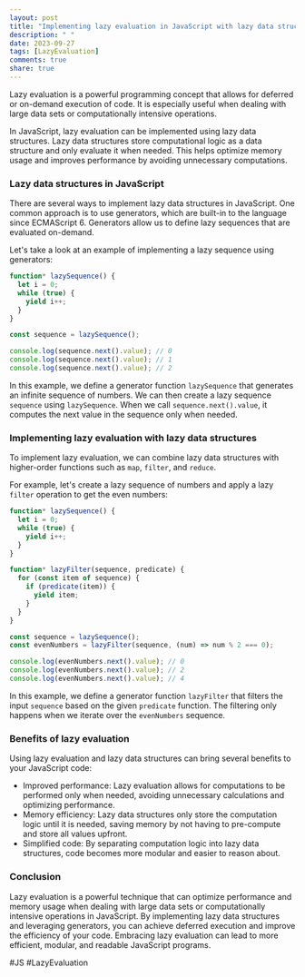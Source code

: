 ```yaml
---
layout: post
title: "Implementing lazy evaluation in JavaScript with lazy data structures"
description: " "
date: 2023-09-27
tags: [LazyEvaluation]
comments: true
share: true
---
```


Lazy evaluation is a powerful programming concept that allows for deferred or on-demand execution of code. It is especially useful when dealing with large data sets or computationally intensive operations.

In JavaScript, lazy evaluation can be implemented using lazy data structures. Lazy data structures store computational logic as a data structure and only evaluate it when needed. This helps optimize memory usage and improves performance by avoiding unnecessary computations.

### Lazy data structures in JavaScript

There are several ways to implement lazy data structures in JavaScript. One common approach is to use generators, which are built-in to the language since ECMAScript 6. Generators allow us to define lazy sequences that are evaluated on-demand.

Let's take a look at an example of implementing a lazy sequence using generators:

```javascript
function* lazySequence() {
  let i = 0;
  while (true) {
    yield i++;
  }
}

const sequence = lazySequence();

console.log(sequence.next().value); // 0
console.log(sequence.next().value); // 1
console.log(sequence.next().value); // 2
```

In this example, we define a generator function `lazySequence` that generates an infinite sequence of numbers. We can then create a lazy sequence `sequence` using `lazySequence`. When we call `sequence.next().value`, it computes the next value in the sequence only when needed.

### Implementing lazy evaluation with lazy data structures

To implement lazy evaluation, we can combine lazy data structures with higher-order functions such as `map`, `filter`, and `reduce`.

For example, let's create a lazy sequence of numbers and apply a lazy `filter` operation to get the even numbers:

```javascript
function* lazySequence() {
  let i = 0;
  while (true) {
    yield i++;
  }
}

function* lazyFilter(sequence, predicate) {
  for (const item of sequence) {
    if (predicate(item)) {
      yield item;
    }
  }
}

const sequence = lazySequence();
const evenNumbers = lazyFilter(sequence, (num) => num % 2 === 0);

console.log(evenNumbers.next().value); // 0
console.log(evenNumbers.next().value); // 2
console.log(evenNumbers.next().value); // 4
```

In this example, we define a generator function `lazyFilter` that filters the input `sequence` based on the given `predicate` function. The filtering only happens when we iterate over the `evenNumbers` sequence.

### Benefits of lazy evaluation

Using lazy evaluation and lazy data structures can bring several benefits to your JavaScript code:

- Improved performance: Lazy evaluation allows for computations to be performed only when needed, avoiding unnecessary calculations and optimizing performance.
- Memory efficiency: Lazy data structures only store the computation logic until it is needed, saving memory by not having to pre-compute and store all values upfront.
- Simplified code: By separating computation logic into lazy data structures, code becomes more modular and easier to reason about.

### Conclusion

Lazy evaluation is a powerful technique that can optimize performance and memory usage when dealing with large data sets or computationally intensive operations in JavaScript. By implementing lazy data structures and leveraging generators, you can achieve deferred execution and improve the efficiency of your code. Embracing lazy evaluation can lead to more efficient, modular, and readable JavaScript programs.

#JS #LazyEvaluation